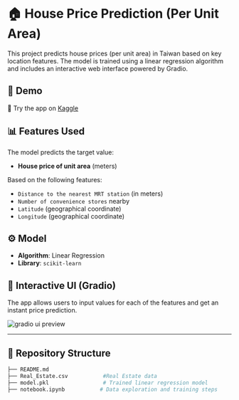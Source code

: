 # 🏠 House Price Prediction (Per Unit Area)

This project predicts house prices (per unit area) in Taiwan based on key location features. The model is trained using a linear regression algorithm and includes an interactive web interface powered by Gradio.

## 🚀 Demo

📍 Try the app on [Kaggle](https://www.kaggle.com/code/rawsheed91/end-to-end-house-price-prediction-model/edit)

## 📊 Features Used

The model predicts the target value:

- **House price of unit area** (meters)

Based on the following features:

- `Distance to the nearest MRT station` (in meters)
- `Number of convenience stores` nearby
- `Latitude` (geographical coordinate)
- `Longitude` (geographical coordinate)

## ⚙️ Model

- **Algorithm**: Linear Regression
- **Library**: `scikit-learn`
## 🧪 Interactive UI (Gradio)

The app allows users to input values for each of the features and get an instant price prediction.

![gradio ui preview](![image](https://github.com/user-attachments/assets/798eb1b0-e654-487d-8eb3-127d43ea7d88)
) <!-- Optional: Add a screenshot of your UI -->

---

## 📁 Repository Structure

```bash
├── README.md
├── Real_Estate.csv           #Real Estate data  
├── model.pkl                 # Trained linear regression model               
├── notebook.ipynb           # Data exploration and training steps
              
